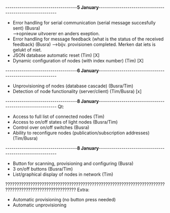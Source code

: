 -----------------------------------**5 January**---------------------------------------------------------
- Error handling for serial communication (serial message succesfully sent)             (Busra)                      
    -->opnieuw uitvoerer en anders exeption.      
- Error handling for message feedback (what is the status of the received feedback)     (Busra)
    -->bijv. provisionen completed. Merken dat iets is gelukt of niet.
- JSON database automatic reset                                                         (Tim)         [X]
- Dynamic configuration of nodes (with index number)                                    (Tim)         [X]

-----------------------------------**6 January**---------------------------------------------------------
- Unprovisioning of nodes (database cascade)                                            (Busra/Tim)
- Detection of node functionality (server/client)                                       (Tim/Busra)   [x]

-----------------------------------**8 January**---------------------------------------------------------
Qt:
- Access to full list of connected nodes                                                (Tim)
- Access to on/off states of light nodes                                                (Busra/Tim)
- Control over on/off switches                                                          (Busra)
- Ability to reconfigure nodes (publication/subscription addresses)                     (Tim/Busra)

-----------------------------------**8 January**---------------------------------------------------------
- Button for scanning, provisioning and configuring                                     (Busra)
- 3 on/off buttons                                                                      (Busra/Tim)
- List/graphical display of nodes in network                                            (Tim)

?????????????????????????????????????????????????????????????????????????????????????????????????????
Extra:
- Automatic provisioning (no button press needed)
- Automatic unprovisioning